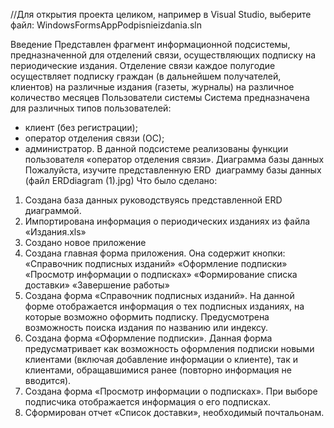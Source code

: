 //Для открытия проекта целиком, например в Visual Studio, выберите файл: WindowsFormsAppPodpisnieizdania.sln

Введение
Представлен фрагмент информационной подсистемы, предназначенной для отделений связи, осуществляющих подписку на периодические издания.
Отделение связи каждое полугодие осуществляет подписку граждан (в дальнейшем получателей, клиентов) на различные издания (газеты, журналы) на различное количество месяцев
Пользователи системы
Система предназначена для различных типов пользователей:
-	клиент (без регистрации);
-	оператор отделения связи (ОС);
-	администратор.
В данной подсистеме реализованы функции пользователя «оператор отделения связи».
Диаграмма базы данных
Пожалуйста, изучите представленную ERD  диаграмму базы данных (файл ERDdiagram (1).jpg)
Что было сделано:
1)	Создана база данных руководствуясь представленной ERD диаграммой.
2)	Импортирована информация о периодических изданиях из файла «Издания.xls»
3)	Создано новое приложение
4)	Создана главная форма приложения. Она содержит кнопки:
«Справочник подписных изданий»
«Оформление подписки»
«Просмотр информации о подписках»
«Формирование списка доставки»
«Завершение работы»
5)  Создана форма «Справочник подписных изданий». На данной форме  отображается информация о тех подписных изданиях, на которые возможно оформить подписку. Предусмотрена возможность поиска издания по названию или индексу.
6)  Создана форма «Оформление подписки». Данная форма предусматривает как возможность оформления подписки новыми клиентами (включая добавление информации о клиенте), так и клиентами, обращавшимися ранее (повторно информация не вводится). 
7)  Создана форма «Просмотр информации о подписках». При выборе подписчика отображается информация о его подписках.
8)  Сформирован отчет «Список доставки», необходимый почтальонам. 

